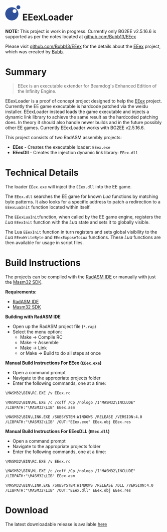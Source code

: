 # ![](/EEex.png) EEexLoader

**NOTE:** This project is work in progress. Currently only BG2EE v2.5.16.6 is supported as per the notes located at [github.com/Bubb13/EEex](https://github.com/Bubb13/EEex)

Please visit [github.com/Bubb13/EEex](https://github.com/Bubb13/EEex) for the details about the [EEex](https://github.com/Bubb13/EEex) project, which was created by [Bubb](https://github.com/Bubb13).

# Summary

> EEex is an executable extender for Beamdog's Enhanced Edition of the Infinity Engine.

EEexLoader is a proof of concept project designed to help the [EEex](https://github.com/Bubb13/EEex) project. Currently the EE game executable is hardcode patched via the weidu installer. EEexLoader instead loads the game executable and injects a dynamic link library to achieve the same result as the hardcoded patching does. In theory it should also handle newer builds and in the future possibly other EE games. Currently EEexLoader works with BG2EE v2.5.16.6.

This project consists of two RadASM assembly projects:
- **EEex** - Creates the executable loader: `EEex.exe`
- **EEexDll** - Creates the injection dynamic link library: `EEex.dll`

# Technical Details

The loader `EEex.exe` will inject the `EEex.dll` into the EE game. 

The `EEex.dll` searches the EE game for known _Lua_ functions by matching byte patterns. It  also looks for a specific address to patch a redirection to a `EEexLuaInit` function located within itself.

The `EEexLuaInit`function, when called by the EE game engine, registers the _Lua_ `EEexInit` function with the _Lua_ state and sets it to globally visible.

The Lua `EEexInit` function in turn registers and sets global visibility to the _Lua_ `EEexWriteByte` and `EEexExposeToLua` functions. These _Lua_ functions are then available for usage in script files.

# Build Instructions

The projects can be compiled with the [RadASM IDE](http://www.softpedia.com/get/Programming/File-Editors/RadASM.shtml) or manually with just the [Masm32 SDK](http://www.masm32.com/download.htm).

**Requirements:**
- [RadASM IDE](http://www.softpedia.com/get/Programming/File-Editors/RadASM.shtml)
- [Masm32 SDK](http://www.masm32.com/download.htm)

**Building with RadASM IDE**

- Open up the RadASM project file (`*.rap`)
- Select the menu option: 
	- Make -> Compile RC
	- Make -> Assemble
	- Make -> Link
	- or Make -> Build to do all steps at once

**Manual Build Instructions For EEex (`EEex.exe`)**

- Open a command prompt
- Navigate to the appropriate projects folder
- Enter the following commands, one at a time:
```
\MASM32\BIN\RC.EXE /v EEex.rc
```
```
\MASM32\BIN\ML.EXE /c /coff /Cp /nologo /I"MASM32\INCLUDE" /LIBPATH:"\MASM32\LIB" EEex.asm
```
```
\MASM32\BIN\LINK.EXE /SUBSYSTEM:WINDOWS /RELEASE /VERSION:4.0 /LIBPATH:"\MASM32\LIB" /OUT:"EEex.exe" EEex.obj EEex.res
```

**Manual Build Instructions For EEexDLL (`EEex.dll`)**

- Open a command prompt
- Navigate to the appropriate projects folder
- Enter the following commands, one at a time:
```
\MASM32\BIN\RC.EXE /v EEex.rc
```
```
\MASM32\BIN\ML.EXE /c /coff /Cp /nologo /I"MASM32\INCLUDE" /LIBPATH:"\MASM32\LIB" EEex.asm
```
```
\MASM32\BIN\LINK.EXE /SUBSYSTEM:WINDOWS /RELEASE /DLL /VERSION:4.0 /LIBPATH:"\MASM32\LIB" /OUT:"EEex.dll" EEex.obj EEex.res
```

# Download

The latest downloadable release is available [here](https://github.com/mrfearless/EEexLoader/blob/master/Release/EEexLoader.zip?raw=true)